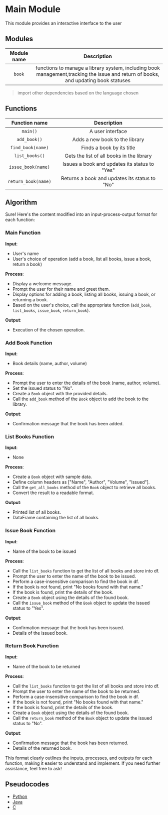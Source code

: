 # Main Module

This module provides an interactive interface to the user


## Modules

|Module name | Description |
|:--:|:--:|
| `book` | functions to manage a library system, including book management,tracking the issue and return of books, and updating book statuses|

> import other dependencies based on the language chosen

    
## Functions

|Function name | Description |
|:--:|:--:|
|`main()`|A user interface|
|`add_book()`|Adds a new book to the library|
|`find_book(name)`|Finds a book by its title|
|`list_books()`|Gets the list of all books in the library|
|`issue_book(name)`|Issues a book and updates its status to "Yes"|
|`return_book(name)`|Returns a book and updates its status to "No"|


## Algorithm

Sure! Here's the content modified into an input-process-output format for each function:

### Main Function

**Input**:
- User's name
- User's choice of operation (add a book, list all books, issue a book, return a book)

**Process**:
- Display a welcome message.
- Prompt the user for their name and greet them.
- Display options for adding a book, listing all books, issuing a book, or returning a book.
- Based on the user's choice, call the appropriate function (`add_book`, `list_books`, `issue_book`, `return_book`).

**Output**:
- Execution of the chosen operation.

### Add Book Function

**Input**:
- Book details (name, author, volume)

**Process**:
- Prompt the user to enter the details of the book (name, author, volume).
- Set the issued status to "No".
- Create a `Book` object with the provided details.
- Call the `add_book` method of the `Book` object to add the book to the library.

**Output**:
- Confirmation message that the book has been added.

### List Books Function

**Input**:
- None

**Process**:
- Create a `Book` object with sample data.
- Define column headers as ["Name", "Author", "Volume", "Issued"].
- Call the `get_all_books` method of the `Book` object to retrieve all books.
- Convert the result to a readable format.

**Output**:
- Printed list of all books.
- DataFrame containing the list of all books.

### Issue Book Function

**Input**:
- Name of the book to be issued

**Process**:
- Call the `list_books` function to get the list of all books and store into df.
- Prompt the user to enter the name of the book to be issued.
- Perform a case-insensitive comparison to find the book in df.
- If the book is not found, print "No books found with that name."
- If the book is found, print the details of the book.
- Create a `Book` object using the details of the found book.
- Call the `issue_book` method of the `Book` object to update the issued status to "Yes".

**Output**:
- Confirmation message that the book has been issued.
- Details of the issued book.

### Return Book Function

**Input**:
- Name of the book to be returned

**Process**:
- Call the `list_books` function to get the list of all books and store into df.
- Prompt the user to enter the name of the book to be returned.
- Perform a case-insensitive comparison to find the book in df.
- If the book is not found, print "No books found with that name."
- If the book is found, print the details of the book.
- Create a `Book` object using the details of the found book.
- Call the `return_book` method of the `Book` object to update the issued status to "No".

**Output**:
- Confirmation message that the book has been returned.
- Details of the returned book.

This format clearly outlines the inputs, processes, and outputs for each function, making it easier to understand and implement. If you need further assistance, feel free to ask!

## Pseudocodes

- [Python](./main-py.md)
- [Java](./main-java.md)
- [C](./main-c.md)
